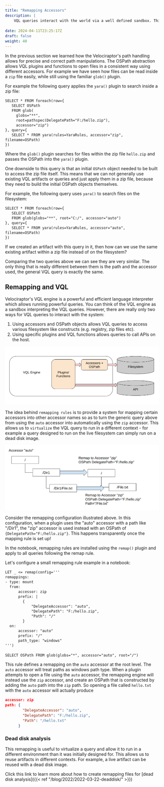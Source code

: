 ```yaml
---
title: "Remapping Accessors"
description: |
    VQL queries interact with the world via a well defined sandbox. This page described how remapping can be used to virtualize VQL queries within Velociraptor using remapping rules.

date: 2024-04-11T23:25:17Z
draft: false
weight: 40
---
```


In the previous section we learned how the Velociraptor's path
handling allows for precise and correct path manipulations. The OSPath
abstraction allows VQL plugins and functions to open files in a
consistent way using different accessors. For example we have seen how
files can be read inside a `zip` file easily, while still using the
familiar `glob()` plugin.


For example the following query applies the `yara()` plugin to search
inside a zip file:

```vql
SELECT * FROM foreach(row={
   SELECT OSPath
   FROM glob(
     globs="**",
     root=pathspec(DelegatePath="F:/hello.zip"),
     accessor="zip")
}, query={
   SELECT * FROM yara(rules=YaraRules, accessor="zip", filename=OSPath)
})
```

Where the `glob()` plugin searches for files within the zip file
`hello.zip` and passes the OSPath into the `yara()` plugin.

One downside to this query is that an initial `OSPath` object needed
to be built to access the zip file itself. This means that we can not
generally use existing VQL artifacts or queries and just apply them in
a zip file, because they need to build the initial OSPath objects
themselves.

For example, the following query uses `yara()` to search files on the
filesystem:

```vql
SELECT * FROM foreach(row={
   SELECT OSPath
   FROM glob(globs="**", root="C:/", accessor="auto")
}, query={
   SELECT * FROM yara(rules=YaraRules, accessor="auto", filename=OSPath)
})
```

If we created an artifact with this query in it, then how can we use
the same existing artifact within a zip file instead of on the
filesystem?

Comparing the two queries above we can see they are very similar. The
only thing that is really different between them is the path and the
accessor used, the general VQL query is exactly the same.

## Remapping and VQL

Velociraptor's VQL engine is a powerful and efficient language
interpreter which allows running powerful queries. You can think of
the VQL engine as a sandbox interpreting the VQL queries. However,
there are really only two ways for VQL queries to interact with the
system:

1. Using accessors and OSPath objects allows VQL queries to access
   various filesystem like constructs (e.g. registry, zip files etc).
2. Using specific plugins and VQL functions allows queries to call
   APIs on the host.

![VQL queries run in a sandbox](vql_interactions.png)

The idea behind `remapping rules` is to provide a system for mapping
certain accessors into other accessor names so as to turn the generic
query above from using the `auto` accessor into automatically using the
`zip` accessor. This allows us to `virtualize` the VQL query to run in
a different context - for example a query designed to run on the live
filesystem can simply run on a dead disk image.

![Path Remapping in Velociraptor](remapping_paths.png)

Consider the remapping configuration illustrated above. In this
configuration, when a plugin uses the "auto" accessor with a path like
"/Dir1", the "zip" accessor is used instead with an OSPath of
`{DelegatePath="F:/hello.zip"}`. This happens transparently once the
mapping rule is set up!

In the notebook, remapping rules are installed using the `remap()`
plugin and apply to all queries following the remap rule.

Let's configure a small remapping rule example in a notebook:

```vql
LET _ <= remap(config='''
remappings:
- type: mount
  from:
      accessor: zip
      prefix: |
        {
            "DelegateAccessor": "auto",
            "DelegatePath": "F:/hello.zip",
            "Path": "/"
        }
  on:
      accessor: "auto"
      prefix: "/"
      path_type: "windows"
''')

SELECT OSPath FROM glob(globs="*", accessor="auto", root="/")
```

This rule defines a remapping on the `auto` accessor at the root
level. The `auto` accessor will treat paths as windows path type. When
a plugin attempts to open a file using the `auto` accessor, the
remapping engine will instead use the `zip` accessor, and create an
OSPath that is constructed by adding the `auto` path into the `zip`
path. So opening a file called `hello.txt` with the `auto` accessor
will actually produce

```json
accessor: zip
path: {
        "DelegateAccessor": "auto",
        "DelegatePath": "F:/hello.zip",
        "Path": "/hello.txt"
      }
```

### Dead disk analysis

This remapping is useful to virtualize a query and allow it to run in
a different environment than it was initially designed for. This
allows us to reuse artifacts in different contexts. For example, a
live artifact can be reused with a dead disk image.

Click this link to learn more about how to create remapping files for
[dead disk analysis]({{< ref "/blog/2022/2022-03-22-deaddisk/" >}})
